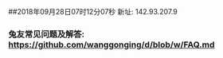 ##2018年09月28日07时12分07秒 新址: 142.93.207.9
### 兔友常见问题及解答: https://github.com/wanggonging/d/blob/w/FAQ.md
